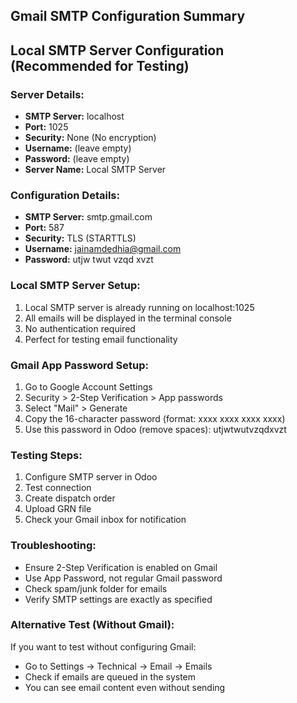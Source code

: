 ## Gmail SMTP Configuration Summary

## Local SMTP Server Configuration (Recommended for Testing)

### Server Details:
- **SMTP Server:** localhost
- **Port:** 1025
- **Security:** None (No encryption)
- **Username:** (leave empty)
- **Password:** (leave empty)
- **Server Name:** Local SMTP Server

### Configuration Details:
- **SMTP Server:** smtp.gmail.com
- **Port:** 587
- **Security:** TLS (STARTTLS)
- **Username:** jainamdedhia@gmail.com
- **Password:** utjw twut vzqd xvzt

### Local SMTP Server Setup:
1. Local SMTP server is already running on localhost:1025
2. All emails will be displayed in the terminal console
3. No authentication required
4. Perfect for testing email functionality

### Gmail App Password Setup:
1. Go to Google Account Settings
2. Security > 2-Step Verification > App passwords
3. Select "Mail" > Generate
4. Copy the 16-character password (format: xxxx xxxx xxxx xxxx)
5. Use this password in Odoo (remove spaces): utjwtwutvzqdxvzt

### Testing Steps:
1. Configure SMTP server in Odoo
2. Test connection
3. Create dispatch order
4. Upload GRN file
5. Check your Gmail inbox for notification

### Troubleshooting:
- Ensure 2-Step Verification is enabled on Gmail
- Use App Password, not regular Gmail password
- Check spam/junk folder for emails
- Verify SMTP settings are exactly as specified

### Alternative Test (Without Gmail):
If you want to test without configuring Gmail:
- Go to Settings → Technical → Email → Emails
- Check if emails are queued in the system
- You can see email content even without sending
